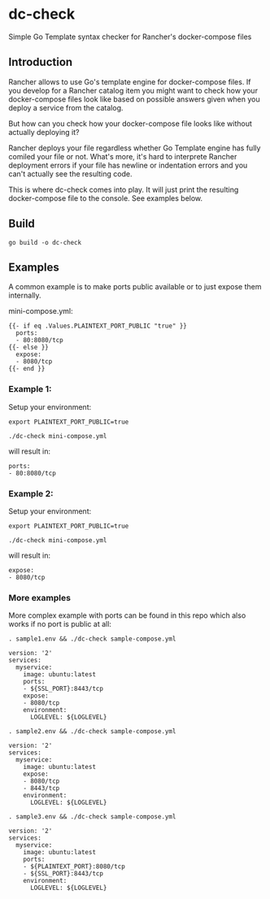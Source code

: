 # dc-check
Simple Go Template syntax checker for Rancher's docker-compose files

## Introduction

Rancher allows to use Go's template engine for docker-compose files.
If you develop for a Rancher catalog item you might want to
check how your docker-compose files look like based on possible answers
given when you deploy a service from the catalog.

But how can you check how your docker-compose file looks like
without actually deploying it?

Rancher deploys your file regardless whether Go Template engine has
fully comiled your file or not. What's more, it's hard to interprete
Rancher deployment errors if your file has newline or indentation
errors and you can't actually see the resulting code.

This is where dc-check comes into play. It will just print the
resulting docker-compose file to the console. See examples below.


## Build

`go build -o dc-check`


## Examples

A common example is to make ports public available or to just
expose them internally.

mini-compose.yml:
```
{{- if eq .Values.PLAINTEXT_PORT_PUBLIC "true" }}
  ports:
  - 80:8080/tcp
{{- else }}
  expose:
  - 8080/tcp
{{- end }}
```


### Example 1:

Setup your environment:

`export PLAINTEXT_PORT_PUBLIC=true`

`./dc-check mini-compose.yml`

will result in:

```
ports:
- 80:8080/tcp
```



### Example 2:

Setup your environment:

`export PLAINTEXT_PORT_PUBLIC=true`

`./dc-check mini-compose.yml`

will result in:

```
expose:
- 8080/tcp
```


### More examples

More complex example with ports can be found in this repo which also
works if no port is public at all:

`. sample1.env && ./dc-check sample-compose.yml`

```
version: '2'
services:
  myservice:
    image: ubuntu:latest
    ports:
    - ${SSL_PORT}:8443/tcp
    expose:
    - 8080/tcp
    environment:
      LOGLEVEL: ${LOGLEVEL}
```


`. sample2.env && ./dc-check sample-compose.yml`

```
version: '2'
services:
  myservice:
    image: ubuntu:latest
    expose:
    - 8080/tcp
    - 8443/tcp
    environment:
      LOGLEVEL: ${LOGLEVEL}
```

`. sample3.env && ./dc-check sample-compose.yml`

```
version: '2'
services:
  myservice:
    image: ubuntu:latest
    ports:
    - ${PLAINTEXT_PORT}:8080/tcp
    - ${SSL_PORT}:8443/tcp
    environment:
      LOGLEVEL: ${LOGLEVEL}
```
